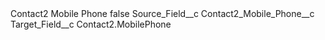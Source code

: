 <?xml version="1.0" encoding="UTF-8"?>
<CustomMetadata xmlns="http://soap.sforce.com/2006/04/metadata" xmlns:xsi="http://www.w3.org/2001/XMLSchema-instance" xmlns:xsd="http://www.w3.org/2001/XMLSchema">
    <label>Contact2 Mobile Phone</label>
    <protected>false</protected>
    <values>
        <field>Source_Field__c</field>
        <value xsi:type="xsd:string">Contact2_Mobile_Phone__c</value>
    </values>
    <values>
        <field>Target_Field__c</field>
        <value xsi:type="xsd:string">Contact2.MobilePhone</value>
    </values>
</CustomMetadata>
